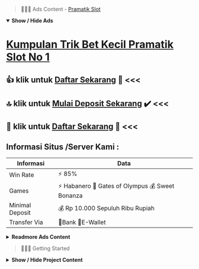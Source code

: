 > :red_circle::red_circle::red_circle: Ads Content - [Pramatik Slot](https://atom.io/packages/pramatik-slot)

<details open><summary><b>Show / Hide Ads</b></summary>

# [Kumpulan Trik Bet Kecil Pramatik Slot No 1](https://atom.io/packages/pramatik-slot)
## :thumbsup: klik untuk [Daftar Sekarang](https://agentotoplay.net/) :green_heart: <<< 
## :top: klik untuk [Mulai Deposit Sekarang](https://agentotoplay.net/register/) :heavy_check_mark: <<< 
## :gift: klik untuk [Daftar Sekarang](https://agentotoplay.net/register/) :100: <<< 

## Informasi Situs /Server Kami : 

| Informasi  | Data |
| ------------- | ------------- |
| Win Rate  | ⚡ 85% |
| Games  | ⚡ Habanero 🔱 Gates of Olympus 💰 Sweet Bonanza |
| Minimal Deposit  | 💰 Rp 10.000 Sepuluh Ribu Rupiah |
| Transfer Via  | 🏅Bank 🏅E-Wallet |

<details><summary><b>Readmore Ads Content</b></summary>

## Table Of Content
- [Info Demo Permainan Slot Sweet Bonanza](#permainan-slot-sweet-bonanza)
- [Info Apk Gacor Bocoran Slot Gacor Hari Ini](#bocoran-slot-gacor-hari-ini)
- [Dapatkan Bocoran Game Slot Cq9](#game-slot-cq9)
- [Link Download Situs Game Slot Terpercaya](#situs-game-slot-terpercaya)
- [Daftar Situs Slot Gacor 2022](#slot-gacor-2022)
- [Bocoran Info Slot Aztec Gems](#slot-aztec-gems)
- [Trik Dan Tips Info Slot Gacor Hari Ini](#info-slot-gacor-hari-ini)
- [Daftar Slot Apk Game Slot Pragmatic](#game-slot-pragmatic)

## Permainan Slot Sweet Bonanza
agen toto play yakni situs daftar slot online terpercaya Slot Online Terlengkap sah yang paling menyeluruh selanjutnya terpercaya pakai tidak kurang sekali ciptaan game slot game online koin asli unggulan, dimana saudara melulu sama modal depo sebesar 10 ribu saja, kamu sudah berkesempatan untuk menjuarai bukan kecil jackpot koin asli.
## Bocoran Slot Gacor Hari Ini
Hindari Bermain Judi Slot Online Pasaran, Brand terkenal, seperti game slot online pakai tema superhero alias mitologi kuno, biasanya punya reputasi dari segi bentuk beserta suara. Namun, biasanya tema ini hanya memakai merek tersebut agar memancing Saudara agar permainan game slot pragmatic ringan jackpot. Anda pantas selama-lamanya tahu informasi maka mempelajari tiap mesin bo slot supaya ingat apakah mesin itu punya rasio peluang beruntung yang patut patut untuk modal yang telah Anda siapkan.
## Game Slot Cq9
agentotoplay memberikan prioritas layanan pilihan agar seluruhnya member aktif dalam agentotoplay. Oleh karena itu kita menyuguhkan layanan live chat untuk memudahkan saudara saat menanya maupun punya beberapa urusan maupun keluhan yang ada, kamu mampu menanya melalui Live Chat yang telah disediakan agentotoplay. Layanan Live Chat agentotoplay senantiasa aktif pada 24 jam tanpa day off. Ini hendak memudahkan Saudara untuk mengajukan pertanyaan bilamana jua tanpa menangkap keadaan libur ataupun musim masuk. Oleh atas itu tunggu apa lagi? 300 ribu orang menunggu Anda dalam ruang permainan. Daftar setelah deposit bersama mainkan banyak mainan serta menangkan banyak bonus jutaan rupiah.
## Situs Game Slot Terpercaya
Jangan terburu buru bermain slot online, Tentu semakin erat pada melakukan prosedur permainan sulap dekat setiap kualitas mesinnya, lalu semakin kian ringan agar memainkannya maka senantiasa bekas lompatan mengambil kemenangan. Oleh dari itu kamu pun agak diharuskan tersedia bukan dapat terburu-buru selama melaksanakan mainan maupun menebak gambar. Tetapi pantas dipertimbangkan maka diperhitungkan serta matang lebih-lebih lalu demi ketepatan maka kelapangan selama menembak sama puas permainan pun selalu mudah bermain. Pastikan tiada terburu-buru bersama lebih memainkan setiap bobot mesin slot, tetapi perlu sanggup memahami sejumlah tips main slot online maka hadiah agar nantinya sanggup permainan sesuai serta tips-tips yang telah dipahami tersebut, bahwa dijamin prosesnya pun akan selalu gampang dimainkan pula dimenangkan.
## Slot Gacor 2022
agentotoplay menjadi urutan terutama waktu survei situs togel terpercaya beserta game slot pragmatic gacor tentu kecuali telah memahami tren pasar yang saat ini banyak lumayan menyukai mainan judi slot online.agentotoplay masa udah bekerjasama serta provider sah penyedia game slot online sebut doang seperti Pragmatic Play, Habanero, IDN Slot, bersama dll
## Slot Aztec Gems
PRAGMATICPLAY SLOT GACOR MAXWIN, Pragmatic play didefinisikan sebagai salah tunggal penyedia konten terbaik agar industri igaming bersama taruhan, menunjukkan portofolio multi produksi yang inovatif, diatur pula berfokus terhadap seluler. Play pragmatis sementara menjajal menciptakan kemahiran yang paling mengangkat selanjutnya menginspirasi buat konsumen dekat semata bumi didalam beraneka rupa produk, terbilang slot, kasino langsung, taruhan olahraga, olahraga virtual, dengan bingo. Kamu dapat cek RTP slot pragmatic paling update.
## Info Slot Gacor Hari Ini
Jam Bermain Setiap Ketika, Alangkah mesin slot tentu mempunyai sela agar mengizinkan maxwin, serupa itu itu serta dikala permainan slot gates of olympus ini. Untuk menyambut maxwin selaku terus-menerus, Anda pula tentu mengetahui jam jackpot biar dapat merajai sekujur bentuk game. Kami udah mengoreksi jam berapa yang tetap Anda permainan agar gampang menyetujui jackpot. Kami mengusulkan Anda untuk bermain dekat pukul 06:00 – 07:40, 09:10 – 10:25, 11:15 – 13:00, 14:05 – 15:01, 16:04 – 18:22, 19:32 – 23:07, 02:00 – 03: 47. Pastinya dekat jam tentang yang serupa itu paling efektik, dengan demikian memudahkan Anda untuk menyetujui jackpot pada game  gates of olympus.
## Game Slot Pragmatic
Slot Gacor Pragmatic Play
Pragmatic Play yakni salah tunggal provider slot yang sudah berdiri sejak tahun 2008 lalu berhasil mendapatkan tidak sedikit perhatian dari member slot online, sampai-sampai dapat dikatakan Pragmatic Play ialah pesaing terkuat dari provider Joker123, setiap kualitas mainan mereka memiliki peringkat RTP live kemenangan paling tinggi yaitu sebesar 99,1% jadi bukan mengherankan keunggulan bisa didapatkan pakai gampang pada Pragmatic Play. Sebab mengenai itulah terus banyak member yang berminat memainkan taruhan disini.

</details>

</details>

> :red_circle::red_circle::red_circle: Getting Started

<details><summary><b>Show / Hide Project Content</b></summary>

#  Project Name / Title : 
ATPEngine Project #6
##  Getting Started : 
These instructions will get you a copy of the project up and running on your local machine for development and testing purposes. See deployment for notes on how to deploy the project on a live system.

##  Installation for ATPEngine Project #6 : 
A step by step guide that will tell you how to get the development environment up and running.
<ul><li>How to install #1</li><li>How to install #2</li><li>How to install #3</li><li>How to install #4</li><li>How to install #5</li><li>How to install #6</li></ul>

##  Usage : 
A few examples of useful commands and/or tasks.
<ul><li>Usage #1</li><li>Usage  #2</li><li>Usage  #3</li><li>Usage #4</li><li>Usage  #5</li><li>Usage  #6</li></ul>

##  Ads Links : 
Get To Know about our other ads.


[Daftar Slot Online Apk Android](https://atom.io/packages/daftar-slot-online)

[Spadegaming Demo Uang Asli Indonesia](https://atom.io/packages/spadegaming-demo)

[Slot Online Terlengkap Yang Lagi Gacor Sekarang](https://atom.io/packages/slot-online-terlengkap)

[Slot Games Freebet](https://atom.io/packages/slot-games)

[Slot Judi Online Paling Jitu](https://atom.io/packages/slot-judi-online)

[Spbo Asia Slot Joker Gaming](https://atom.io/packages/spbo-asia-slot)

[Pragmatic Demo Slot Tergacor](https://atom.io/packages/pragmatic-demo-slot)

[Slot Pakai Dana Bet 5000 Rupiah](https://atom.io/packages/slot-pakai-dana)

[Slot Tergacor Terbaru Di 2022](https://atom.io/packages/slot-tergacor)

[Slot 4d Terbaru Layanan 24jam](https://atom.io/packages/slot-4d-terbaru)

[Slot Terpercaya 2021 Yang Lagi Viral](https://atom.io/packages/slot-terpercaya-2021)

[Daftar Situs Slot Penghasil Uang](https://atom.io/packages/daftar-situs-slot)

##  Additional Project That Can Be Usefull : 
Get To Know about our other projects.


[ATPEngine Project #75](https://atom.io/packages/atpengine-project-75)

[ATPEngine Project #73](https://atom.io/packages/atpengine-project-73)

[ATPEngine Project #92](https://atom.io/packages/atpengine-project-92)

[ATPEngine Project #28](https://atom.io/packages/atpengine-project-28)

[ATPEngine Project #54](https://atom.io/packages/atpengine-project-54)

[ATPEngine Project #44](https://atom.io/packages/atpengine-project-44)

[ATPEngine Project #29](https://atom.io/packages/atpengine-project-29)

[ATPEngine Project #67](https://atom.io/packages/atpengine-project-67)

[ATPEngine Project #11](https://atom.io/packages/atpengine-project-11)

[ATPEngine Project #80](https://atom.io/packages/atpengine-project-80)

[ATPEngine Project #91](https://atom.io/packages/atpengine-project-91)

##  Master Project : 
Incase you want to know more about our master project, please visit [ATPEngine Home Project](https://atom.io/packages/atpengine-home-project)

</details>
